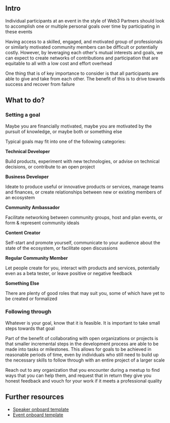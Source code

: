 ## Intro

Individual participants at an event in the style of Web3 Partners should look to accomplish one or multiple personal goals over time by participating in these events

Having access to a skilled, engaged, and motivated group of professionals or similarly motivated community members can be difficult or potentially costly. However, by leveraging each other's mutual interests and goals, we can expect to create networks of contributions and participation that are equitable to all with a low cost and effort overhead

One thing that is of key importance to consider is that all participants are able to  give and take from each other. The benefit of this is to drive towards success and recover from failure

## What to do?

### Setting a goal

Maybe you are financially motivated, maybe you are motivated by the pursuit of knowledge, or maybe both or something else

Typical goals may fit into one of the following categories:

**Technical Developer**

Build products, experiment with new technologies, or advise on technical decisions, or contribute to an open project

**Business Developer**

Ideate to produce useful or innovative products or services, manage teams and finances, or create relationships between new or existing members of an ecosystem

**Community Ambassador**

Facilitate networking between community groups, host and plan events, or form & represent community ideals

**Content Creator**

Self-start and promote yourself, communicate to your audience about the state of the ecosystem, or facilitate open discussions

**Regular Community Member**

Let people create for you, interact with products and services, potentially even as a beta tester, or leave positive or negative feedback

**Something Else**

There are plenty of good roles that may suit you, some of which have yet to be created or formalized

### Following through 

Whatever is your goal, know that it is feasible. It is important to take small steps towards that goal

Part of the benefit of collaborating with open organizations or projects is that smaller incremental steps in the development process are able to be made into tasks or milestones. This allows for goals to be achieved in reasonable periods of time, even by individuals who still need to build up the necessary skills to follow through with an entire project of a larger scale

Reach out to any organization that you encounter during a meetup to find ways that you can help them, and request that in return they give you honest feedback and vouch for your work if it meets a professional quality 

## Further resources

- [Speaker onboard template](../templates/speaker-onboard-template.md)
- [Event onboard template](../templates/event-onboard-template)